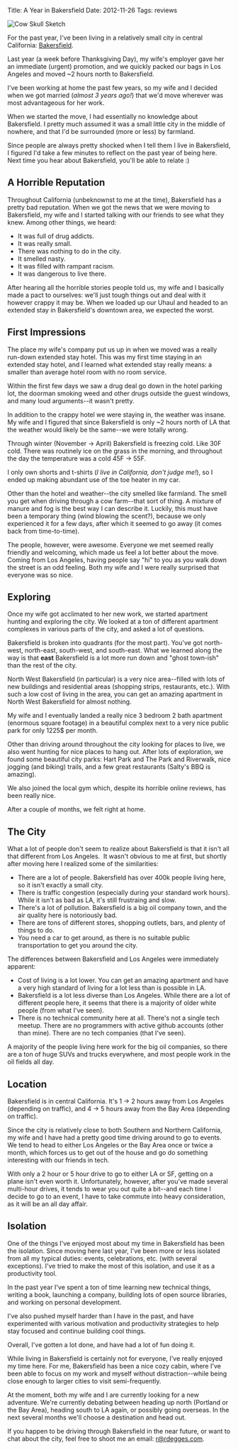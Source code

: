 Title: A Year in Bakersfield
Date: 2012-11-26
Tags: reviews


![Cow Skull Sketch][]


For the past year, I've been living in a relatively small city in central
California: [Bakersfield][].

Last year (a week before Thanksgiving Day), my wife's employer gave her an
immediate (urgent) promotion, and we quickly packed our bags in Los Angeles and
moved ~2 hours north to Bakersfield.

I've been working at home the past few years, so my wife and I decided when we
got married (*almost 3 years ago!*) that we'd move wherever was most
advantageous for her work.

When we started the move, I had essentially no knowledge about Bakersfield.  I
pretty much assumed it was a small little city in the middle of nowhere, and
that I'd be surrounded (more or less) by farmland.

Since people are always pretty shocked when I tell them I live in Bakersfield,
I figured I'd take a few minutes to reflect on the past year of being here.
Next time you hear about Bakersfield, you'll be able to relate :)


## A Horrible Reputation

Throughout California (unbeknownst to me at the time), Bakersfield has a pretty
bad reputation.  When we got the news that we were moving to Bakersfield, my
wife and I started talking with our friends to see what they knew.  Among other
things, we heard:

-   It was full of drug addicts.
-   It was really small.
-   There was nothing to do in the city.
-   It smelled nasty.
-   It was filled with rampant racism.
-   It was dangerous to live there.

After hearing all the horrible stories people told us, my wife and I basically
made a pact to ourselves: we'll just tough things out and deal with it however
crappy it may be.  When we loaded up our Uhaul and headed to an extended stay
in Bakersfield's downtown area, we expected the worst.


## First Impressions

The place my wife's company put us up in when we moved was a really run-down
extended stay hotel.  This was my first time staying in an extended stay hotel,
and I learned what extended stay really means: a smaller than average hotel
room with no room service.

Within the first few days we saw a drug deal go down in the hotel parking lot,
the doorman smoking weed and other drugs outside the guest windows, and many
loud arguments--it wasn't pretty.

In addition to the crappy hotel we were staying in, the weather was insane.  My
wife and I figured that since Bakersfield is only ~2 hours north of LA that the
weather would likely be the same--we were totally wrong.

Through winter (November -> April) Bakersfield is freezing cold.  Like 30F
cold.  There was routinely ice on the grass in the morning, and throughout the
day the temperature was a cold 45F -> 55F.

I only own shorts and t-shirts (*I live in California, don't judge me!*), so I
ended up making abundant use of the toe heater in my car.

Other than the hotel and weather--the city smelled like farmland.  The smell
you get when driving through a cow farm--that sort of thing.  A mixture of
manure and fog is the best way I can describe it.  Luckily, this must have been
a temporary thing (wind blowing the scent?), because we only experienced it for
a few days, after which it seemed to go away (it comes back from time-to-time).

The people, however, were awesome.  Everyone we met seemed really friendly and
welcoming, which made us feel a lot better about the move.  Coming from Los
Angeles, having people say "hi" to you as you walk down the street is an odd
feeling.  Both my wife and I were really surprised that everyone was so nice.


## Exploring

Once my wife got acclimated to her new work, we started apartment hunting and
exploring the city.  We looked at a ton of different apartment complexes in
various parts of the city, and asked a lot of questions.

Bakersfield is broken into quadrants (for the most part).  You've got
north-west, north-east, south-west, and south-east.  What we learned along the
way is that **east** Bakersfield is a lot more run down and "ghost town-ish"
than the rest of the city.

North West Bakersfield (in particular) is a very nice area--filled with lots of
new buildings and residential areas (shopping strips, restaurants, etc.).  With
such a low cost of living in the area, you can get an amazing apartment in
North West Bakersfield for almost nothing.

My wife and I eventually landed a really nice 3 bedroom 2 bath apartment
(enormous square footage) in a beautiful complex next to a very nice public
park for only 1225$ per month.

Other than driving around throughout the city looking for places to live, we
also went hunting for nice places to hang out.  After lots of exploration, we
found some beautiful city parks: Hart Park and The Park and Riverwalk, nice
jogging (and biking) trails, and a few great restaurants (Salty's BBQ is
amazing).

We also joined the local gym which, despite its horrible online reviews, has
been really nice.

After a couple of months, we felt right at home.


## The City

What a lot of people don't seem to realize about Bakersfield is that it isn't
all that different from Los Angeles.  It wasn't obvious to me at first, but
shortly after moving here I realized some of the similarities:

-   There are a lot of people.  Bakersfield has over 400k people living here,
    so it isn't exactly a small city.
-   There is traffic congestion (especially during your standard work hours).
    While it isn't as bad as LA, it's still frustraing and slow.
-   There's a lot of pollution.  Bakersfield is a big oil company town, and the
    air quality here is notoriously bad.
-   There are tons of different stores, shopping outlets, bars, and plenty of
    things to do.
-   You need a car to get around, as there is no suitable public transportation
    to get you around the city.

The differences between Bakersfield and Los Angeles were immediately apparent:

-   Cost of living is a lot lower.  You can get an amazing apartment and have a
    very high standard of living for a lot less than is possible in LA.
-   Bakersfield is a lot less diverse than Los Angeles.  While there are a lot
    of different people here, it seems that there is a majority of older white
    people (from what I've seen).
-   There is no technical community here at all.  There's not a single tech
    meetup.  There are no programmers with active github accounts (other than
    mine).  There are no tech companies (that I've seen).

A majority of the people living here work for the big oil companies, so there
are a ton of huge SUVs and trucks everywhere, and most people work in the oil
fields all day.


## Location

Bakersfield is in central California.  It's 1 -> 2 hours away from Los Angeles
(depending on traffic), and 4 -> 5 hours away from the Bay Area (depending on
traffic).

Since the city is relatively close to both Southern and Northern California, my
wife and I have had a pretty good time driving around to go to events.  We tend
to head to either Los Angeles or the Bay Area once or twice a month, which
forces us to get out of the house and go do something interesting with our
friends in tech.

With only a 2 hour or 5 hour drive to go to either LA or SF, getting on a plane
isn't even worth it.  Unfortunately, however, after you've made several
multi-hour drives, it tends to wear you out quite a bit--and each time I decide
to go to an event, I have to take commute into heavy consideration, as it will
be an all day affair.


## Isolation

One of the things I've enjoyed most about my time in Bakersfield has been the
isolation.  Since moving here last year, I've been more or less isolated from
all my typical duties: events, celebrations, etc. (with several exceptions).
I've tried to make the most of this isolation, and use it as a productivity
tool.

In the past year I've spent a ton of time learning new technical things,
writing a book, launching a company, building lots of open source libraries,
and working on personal development.

I've also pushed myself harder than I have in the past, and have experimented
with various motivation and productivity strategies to help stay focused and
continue building cool things.

Overall, I've gotten a lot done, and have had a lot of fun doing it.

While living in Bakersfield is certainly not for everyone, I've really enjoyed
my time here.  For me, Bakersfield has been a nice cozy cabin, where I've been
able to focus on my work and myself without distraction--while being close
enough to larger cities to visit semi-frequently.

At the moment, both my wife and I are currently looking for a new adventure.
We're currently debating between heading up north (Portland or the Bay Area),
heading south to LA again, or possibly going overseas.  In the next several
months we'll choose a destination and head out.

If you happen to be driving through Bakersfield in the near future, or want to
chat about the city, feel free to shoot me an email: [r@rdegges.com][].


  [Cow Skull Sketch]: {filename}/images/2012/cow-skull-sketch.png "Cow Skull Sketch"
  [Bakersfield]: http://goo.gl/maps/4V9lQ "Bakersfield"
  [r@rdegges.com]: mailto:r@rdegges.com "Randall Degges' Email"
